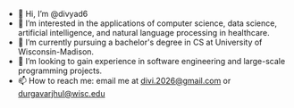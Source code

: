 - 👋 Hi, I’m @divyad6
- 👀 I’m interested in the applications of computer science, data science, artificial intelligence, and natural language processing in healthcare.
- 🌱 I’m currently pursuing a bachelor's degree in CS at University of Wisconsin-Madison.
- 💞️ I’m looking to gain experience in software engineering and large-scale programming projects. 
- 📫 How to reach me: email me at divi.2026@gmail.com or durgavarjhul@wisc.edu

<!---
divyad6/divyad6 is a ✨ special ✨ repository because its `README.md` (this file) appears on your GitHub profile.
You can click the Preview link to take a look at your changes.
--->
